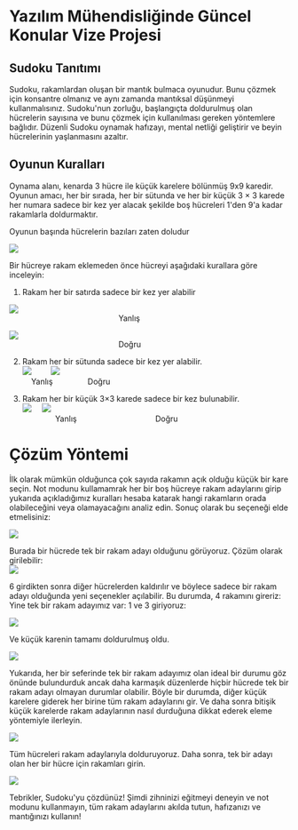 # Yazılım Mühendisliğinde Güncel Konular Vize Projesi
## Sudoku Tanıtımı
Sudoku, rakamlardan oluşan bir mantık bulmaca oyunudur. Bunu çözmek için konsantre olmanız ve aynı zamanda mantıksal düşünmeyi kullanmalısınız. Sudoku'nun zorluğu, başlangıçta doldurulmuş olan hücrelerin sayısına ve bunu çözmek için kullanılması gereken yöntemlere bağlıdır. Düzenli Sudoku oynamak hafızayı, mental netliği geliştirir ve beyin hücrelerinin yaşlanmasını azaltır.
## Oyunun Kuralları
Oynama alanı, kenarda 3 hücre ile küçük karelere bölünmüş 9x9 karedir. Oyunun amacı, her bir sırada, her bir sütunda ve her bir küçük 3 × 3 karede her numara sadece bir kez yer alacak şekilde boş hücreleri 1'den 9'a kadar rakamlarla doldurmaktır.

Oyunun başında hücrelerin bazıları zaten doludur<br>

![](1.png) <br>

Bir hücreye rakam eklemeden önce hücreyi aşağıdaki kurallara göre inceleyin:

1. Rakam her bir satırda sadece bir kez yer alabilir

![](2.png) <br>
&nbsp;&nbsp;&nbsp;&nbsp;&nbsp;&nbsp;&nbsp;&nbsp;&nbsp;&nbsp;&nbsp;&nbsp;&nbsp;&nbsp;&nbsp;&nbsp;&nbsp;&nbsp;&nbsp;&nbsp;&nbsp;&nbsp;&nbsp;&nbsp;&nbsp;&nbsp;&nbsp;&nbsp;&nbsp;&nbsp;&nbsp;&nbsp;&nbsp;&nbsp;&nbsp;&nbsp;&nbsp;&nbsp;&nbsp;&nbsp;&nbsp;&nbsp;&nbsp;&nbsp;&nbsp;&nbsp;&nbsp;&nbsp;&nbsp;&nbsp;Yanlış

![](3.png) <br>
&nbsp;&nbsp;&nbsp;&nbsp;&nbsp;&nbsp;&nbsp;&nbsp;&nbsp;&nbsp;&nbsp;&nbsp;&nbsp;&nbsp;&nbsp;&nbsp;&nbsp;&nbsp;&nbsp;&nbsp;&nbsp;&nbsp;&nbsp;&nbsp;&nbsp;&nbsp;&nbsp;&nbsp;&nbsp;&nbsp;&nbsp;&nbsp;&nbsp;&nbsp;&nbsp;&nbsp;&nbsp;&nbsp;&nbsp;&nbsp;&nbsp;&nbsp;&nbsp;&nbsp;&nbsp;&nbsp;&nbsp;&nbsp;&nbsp;&nbsp;Doğru

2. Rakam her bir sütunda sadece bir kez yer alabilir. <br>
![](4.png) &nbsp;&nbsp;&nbsp;&nbsp;&nbsp;&nbsp;&nbsp;
![](5.png)  <br>
   &nbsp;&nbsp;&nbsp;&nbsp;Yanlış&nbsp;&nbsp;&nbsp;&nbsp;&nbsp;&nbsp;&nbsp;&nbsp;&nbsp;&nbsp;&nbsp;&nbsp;&nbsp;&nbsp;&nbsp; Doğru <br>

3. Rakam her bir küçük 3×3 karede sadece bir kez bulunabilir. <br>
![](6.png) &nbsp;&nbsp;&nbsp;
![](7.png) <br>
&nbsp;&nbsp;&nbsp;&nbsp;&nbsp;&nbsp;&nbsp;&nbsp;&nbsp;&nbsp;&nbsp;&nbsp;&nbsp;&nbsp;&nbsp;Yanlış&nbsp;&nbsp;&nbsp;&nbsp;&nbsp;&nbsp;&nbsp;&nbsp;&nbsp;&nbsp;&nbsp;&nbsp;&nbsp;&nbsp;&nbsp;&nbsp;&nbsp;&nbsp;&nbsp;&nbsp;&nbsp;&nbsp;&nbsp;&nbsp;&nbsp;&nbsp;&nbsp;&nbsp;&nbsp;&nbsp;&nbsp;&nbsp;&nbsp;&nbsp;&nbsp;&nbsp;Doğru

# Çözüm Yöntemi

İlk olarak mümkün olduğunca çok sayıda rakamın açık olduğu küçük bir kare seçin. Not modunu kullamamrak her bir boş hücreye rakam adaylarını girip yukarıda açıkladığımız kuralları hesaba katarak hangi rakamların orada olabileceğini veya olamayacağını analiz edin. Sonuç olarak bu seçeneği elde etmelisiniz:
<br>

![](8.png) <br>

Burada bir hücrede tek bir rakam adayı olduğunu görüyoruz. Çözüm olarak girilebilir:
<br>![](9.png)

6 girdikten sonra diğer hücrelerden kaldırılır ve böylece sadece bir rakam adayı olduğunda yeni seçenekler açılabilir. Bu durumda, 4 rakamını gireriz:
Yine tek bir rakam adayımız var: 1 ve 3 giriyoruz: <br>

![](10.png)

Ve küçük karenin tamamı doldurulmuş oldu. <br>

![](11.png) <br>

Yukarıda, her bir seferinde tek bir rakam adayımız olan ideal bir durumu göz önünde bulundurduk ancak daha karmaşık düzenlerde hiçbir hücrede tek bir rakam adayı olmayan durumlar olabilir. Böyle bir durumda, diğer küçük karelere giderek her birine tüm rakam adaylarını gir. Ve daha sonra bitişik küçük karelerde rakam adaylarının nasıl durduğuna dikkat ederek eleme yöntemiyle ilerleyin.

![](12.png) <br>

Tüm hücreleri rakam adaylarıyla dolduruyoruz. Daha sonra, tek bir adayı olan her bir hücre için rakamları girin.

![](13.png) <br> 

Tebrikler, Sudoku'yu çözdünüz! Şimdi zihninizi eğitmeyi deneyin ve not modunu kullanmayın, tüm rakam adaylarını akılda tutun, hafızanızı ve mantığınızı kullanın!

